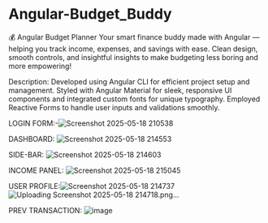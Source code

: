 # Angular-Budget_Buddy
💰 Angular Budget Planner Your smart finance buddy made with Angular — helping you track income, expenses, and savings with ease. Clean design, smooth controls, and insightful insights to make budgeting less boring and more empowering!


Description:
Developed using Angular CLI for efficient project setup and management. Styled with Angular Material for sleek, responsive UI components and integrated custom fonts for unique typography. Employed Reactive Forms to handle user inputs and validations smoothly.

LOGIN FORM:-![Screenshot 2025-05-18 210538](https://github.com/user-attachments/assets/c195259c-d84d-45b2-805b-495bd7c83385)

DASHBOARD:
![Screenshot 2025-05-18 214553](https://github.com/user-attachments/assets/2c42f2f6-312b-4805-9c0e-300971e54a6c)

SIDE-BAR:
![Screenshot 2025-05-18 214603](https://github.com/user-attachments/assets/9255029e-8559-4a8a-acbd-736279f5d043)

INCOME PANEL:
![Screenshot 2025-05-18 215045](https://github.com/user-attachments/assets/c0a98e22-5b81-4ddf-9f5a-358e97ae808f)

USER PROFILE:![Screenshot 2025-05-18 214737](https://github.com/user-attachments/assets/65b97739-5613-44ed-a6a7-5bd75051da4c)![Uploading Screenshot 2025-05-18 214718.png…]()


PREV TRANSACTION:
![image](https://github.com/user-attachments/assets/15f420b3-df76-446e-97ca-3fd8f847db7d)

